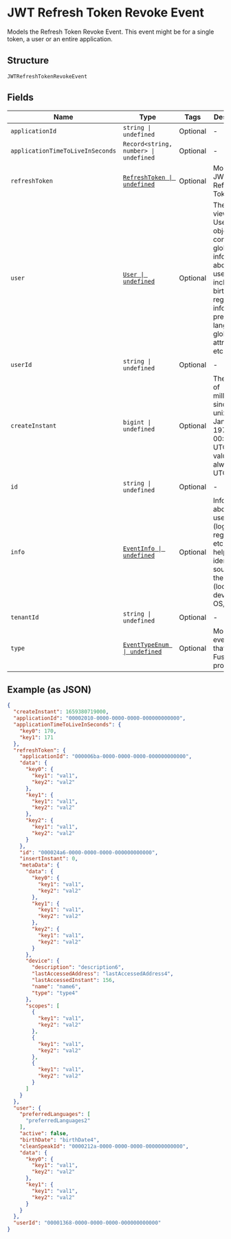 
# JWT Refresh Token Revoke Event

Models the Refresh Token Revoke Event. This event might be for a single token, a user  or an entire application.

## Structure

`JWTRefreshTokenRevokeEvent`

## Fields

| Name | Type | Tags | Description |
|  --- | --- | --- | --- |
| `applicationId` | `string \| undefined` | Optional | - |
| `applicationTimeToLiveInSeconds` | `Record<string, number> \| undefined` | Optional | - |
| `refreshToken` | [`RefreshToken \| undefined`](../../doc/models/refresh-token.md) | Optional | Models a JWT Refresh Token. |
| `user` | [`User \| undefined`](../../doc/models/user.md) | Optional | The global view of a User. This object contains all global information about the user including birthdate, registration information  preferred languages, global attributes, etc. |
| `userId` | `string \| undefined` | Optional | - |
| `createInstant` | `bigint \| undefined` | Optional | The number of milliseconds since the unix epoch: January 1, 1970 00:00:00 UTC. This value is always in UTC. |
| `id` | `string \| undefined` | Optional | - |
| `info` | [`EventInfo \| undefined`](../../doc/models/event-info.md) | Optional | Information about a user event (login, register, etc) that helps identify the source of the event (location, device type, OS, etc). |
| `tenantId` | `string \| undefined` | Optional | - |
| `type` | [`EventTypeEnum \| undefined`](../../doc/models/event-type-enum.md) | Optional | Models the event types that FusionAuth produces. |

## Example (as JSON)

```json
{
  "createInstant": 1659380719000,
  "applicationId": "00002010-0000-0000-0000-000000000000",
  "applicationTimeToLiveInSeconds": {
    "key0": 170,
    "key1": 171
  },
  "refreshToken": {
    "applicationId": "000006ba-0000-0000-0000-000000000000",
    "data": {
      "key0": {
        "key1": "val1",
        "key2": "val2"
      },
      "key1": {
        "key1": "val1",
        "key2": "val2"
      },
      "key2": {
        "key1": "val1",
        "key2": "val2"
      }
    },
    "id": "000024a6-0000-0000-0000-000000000000",
    "insertInstant": 0,
    "metaData": {
      "data": {
        "key0": {
          "key1": "val1",
          "key2": "val2"
        },
        "key1": {
          "key1": "val1",
          "key2": "val2"
        },
        "key2": {
          "key1": "val1",
          "key2": "val2"
        }
      },
      "device": {
        "description": "description6",
        "lastAccessedAddress": "lastAccessedAddress4",
        "lastAccessedInstant": 156,
        "name": "name6",
        "type": "type4"
      },
      "scopes": [
        {
          "key1": "val1",
          "key2": "val2"
        },
        {
          "key1": "val1",
          "key2": "val2"
        },
        {
          "key1": "val1",
          "key2": "val2"
        }
      ]
    }
  },
  "user": {
    "preferredLanguages": [
      "preferredLanguages2"
    ],
    "active": false,
    "birthDate": "birthDate4",
    "cleanSpeakId": "0000212a-0000-0000-0000-000000000000",
    "data": {
      "key0": {
        "key1": "val1",
        "key2": "val2"
      },
      "key1": {
        "key1": "val1",
        "key2": "val2"
      }
    }
  },
  "userId": "00001368-0000-0000-0000-000000000000"
}
```

